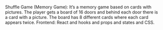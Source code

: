 Shuffle Game (Memory Game): It’s a memory game based on cards with pictures. The player gets a board of 16 doors and behind each door there is a card with a picture. The board has 8 different cards where each card appears twice.
Frontend: React and hooks and props and states and CSS.
